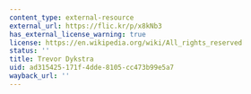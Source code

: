 ```yaml
---
content_type: external-resource
external_url: https://flic.kr/p/x8kNb3
has_external_license_warning: true
license: https://en.wikipedia.org/wiki/All_rights_reserved
status: ''
title: Trevor Dykstra
uid: ad315425-171f-4dde-8105-cc473b99e5a7
wayback_url: ''
---
```

